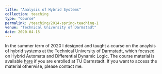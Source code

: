 ```yaml
---
title: "Analysis of Hybrid Systems"
collection: teaching
type: "Course"
permalink: /teaching/2014-spring-teaching-1
venue: "Technical University of Darmstadt"
date: 2020-04-15
---
```


In the summer term of 2020 I designed and taught a course on the anaylsis of hybrid systems at the Technical University of Darmstadt,
which focused on Hybrid Automata and Differential Dynamic Logic. The course material is available [here](https://moodle.informatik.tu-darmstadt.de/course/view.php?id=845) if you are enrolled at TU Darmstadt. If you want to access the material otherwise, please contact me.
